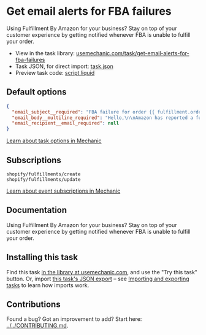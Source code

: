 # Get email alerts for FBA failures

Using Fulfillment By Amazon for your business? Stay on top of your customer experience by getting notified whenever FBA is unable to fulfill your order.

* View in the task library: [usemechanic.com/task/get-email-alerts-for-fba-failures](https://usemechanic.com/task/get-email-alerts-for-fba-failures)
* Task JSON, for direct import: [task.json](../../tasks/get-email-alerts-for-fba-failures.json)
* Preview task code: [script.liquid](./script.liquid)

## Default options

```json
{
  "email_subject__required": "FBA failure for order {{ fulfillment.order.name | default: \"#12345\" }}",
  "email_body__multiline_required": "Hello,\n\nAmazon has reported a fulfillment failure for order {{ fulfillment.order.name | default: \"#12345\" }}. Here's the message they included:\n\n> {{ fulfillment.receipt.response_message | default: \"(no message given)\" }}\n\nView this order's details in Shopify:\n\nhttps://{{ shop.myshopify_domain }}/admin/orders/{{ fulfillment.order.id | default: 12345 }}\n\nThanks,\n\n- Mechanic, for {{ shop.name }}",
  "email_recipient__email_required": null
}
```

[Learn about task options in Mechanic](https://docs.usemechanic.com/article/471-task-options)

## Subscriptions

```liquid
shopify/fulfillments/create
shopify/fulfillments/update
```

[Learn about event subscriptions in Mechanic](https://docs.usemechanic.com/article/408-subscriptions)

## Documentation

Using Fulfillment By Amazon for your business? Stay on top of your customer experience by getting notified whenever FBA is unable to fulfill your order.

## Installing this task

Find this task [in the library at usemechanic.com](https://usemechanic.com/task/get-email-alerts-for-fba-failures), and use the "Try this task" button. Or, import [this task's JSON export](../../tasks/get-email-alerts-for-fba-failures.json) – see [Importing and exporting tasks](https://docs.usemechanic.com/article/505-importing-and-exporting-tasks) to learn how imports work.

## Contributions

Found a bug? Got an improvement to add? Start here: [../../CONTRIBUTING.md](../../CONTRIBUTING.md).
